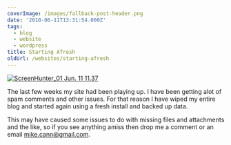 ```yaml
---
coverImage: /images/fallback-post-header.png
date: '2010-06-11T13:31:54.000Z'
tags:
  - blog
  - website
  - wordpress
title: Starting Afresh
oldUrl: /websites/starting-afresh
---
```


[![](/wp-content/uploads/2010/06/ScreenHunter_01-Jun.-11-11.37.jpg "ScreenHunter_01 Jun. 11 11.37")](/wp-content/uploads/2010/06/ScreenHunter_01-Jun.-11-11.37.jpg)

The last few weeks my site had been playing up. I have been getting alot of spam comments and other issues. For that reason I have wiped my entire blog and started again using a fresh install and backed up data.

<!-- more -->

This may have caused some issues to do with missing files and attachments and the like, so if you see anything amiss then drop me a comment or an email mike.cann@gmail.com.
